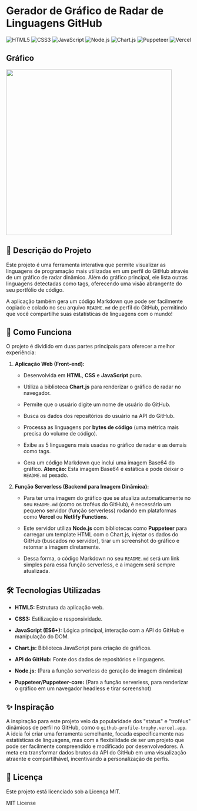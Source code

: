 # Gerador de Gráfico de Radar de Linguagens GitHub

![HTML5](https://img.shields.io/badge/HTML5-E34F26?style=for-the-badge&logo=html5&logoColor=white)
![CSS3](https://img.shields.io/badge/CSS3-1572B6?style=for-the-badge&logo=css3&logoColor=white)
![JavaScript](https://img.shields.io/badge/JavaScript-F7DF1E?style=for-the-badge&logo=javascript&logoColor=black)
![Node.js](https://img.shields.io/badge/Node.js-339933?style=for-the-badge&logo=nodedotjs&logoColor=white)
![Chart.js](https://img.shields.io/badge/Chart.js-FF6384?style=for-the-badge&logo=chartdotjs&logoColor=white)
![Puppeteer](https://img.shields.io/badge/Puppeteer-40B5A4?style=for-the-badge&logo=puppeteer&logoColor=white)
![Vercel](https://img.shields.io/badge/Vercel-000000?style=for-the-badge&logo=vercel&logoColor=white)

## Gráfico

<img width="450px" src="https://grafdev.vercel.app/api/generate-chart?username=amaro-netto"/>

## 📝 Descrição do Projeto

Este projeto é uma ferramenta interativa que permite visualizar as linguagens de programação mais utilizadas em um perfil do GitHub através de um gráfico de radar dinâmico. Além do gráfico principal, ele lista outras linguagens detectadas como tags, oferecendo uma visão abrangente do seu portfólio de código.

A aplicação também gera um código Markdown que pode ser facilmente copiado e colado no seu arquivo `README.md` de perfil do GitHub, permitindo que você compartilhe suas estatísticas de linguagens com o mundo!

## 🚀 Como Funciona

O projeto é dividido em duas partes principais para oferecer a melhor experiência:

1.  **Aplicação Web (Front-end):**

    * Desenvolvida em **HTML**, **CSS** e **JavaScript** puro.

    * Utiliza a biblioteca **Chart.js** para renderizar o gráfico de radar no navegador.

    * Permite que o usuário digite um nome de usuário do GitHub.

    * Busca os dados dos repositórios do usuário na API do GitHub.

    * Processa as linguagens por **bytes de código** (uma métrica mais precisa do volume de código).

    * Exibe as 5 linguagens mais usadas no gráfico de radar e as demais como tags.

    * Gera um código Markdown que inclui uma imagem Base64 do gráfico. **Atenção:** Esta imagem Base64 é estática e pode deixar o `README.md` pesado.

2.  **Função Serverless (Backend para Imagem Dinâmica):**

    * Para ter uma imagem do gráfico que se atualiza automaticamente no seu `README.md` (como os troféus do GitHub), é necessário um pequeno servidor (função serverless) rodando em plataformas como **Vercel** ou **Netlify Functions**.

    * Este servidor utiliza **Node.js** com bibliotecas como **Puppeteer** para carregar um template HTML com o Chart.js, injetar os dados do GitHub (buscados no servidor), tirar um screenshot do gráfico e retornar a imagem diretamente.

    * Dessa forma, o código Markdown no seu `README.md` será um link simples para essa função serverless, e a imagem será sempre atualizada.

## 🛠️ Tecnologias Utilizadas

* **HTML5:** Estrutura da aplicação web.

* **CSS3:** Estilização e responsividade.

* **JavaScript (ES6+):** Lógica principal, interação com a API do GitHub e manipulação do DOM.

* **Chart.js:** Biblioteca JavaScript para criação de gráficos.

* **API do GitHub:** Fonte dos dados de repositórios e linguagens.

* **Node.js:** (Para a função serverless de geração de imagem dinâmica)

* **Puppeteer/Puppeteer-core:** (Para a função serverless, para renderizar o gráfico em um navegador headless e tirar screenshot)

## ✨ Inspiração

A inspiração para este projeto veio da popularidade dos "status" e "troféus" dinâmicos de perfil no GitHub, como o `github-profile-trophy.vercel.app`. A ideia foi criar uma ferramenta semelhante, focada especificamente nas estatísticas de linguagens, mas com a flexibilidade de ser um projeto que pode ser facilmente compreendido e modificado por desenvolvedores. A meta era transformar dados brutos da API do GitHub em uma visualização atraente e compartilhável, incentivando a personalização de perfis.

## 📄 Licença

Este projeto está licenciado sob a Licença MIT.

MIT License
